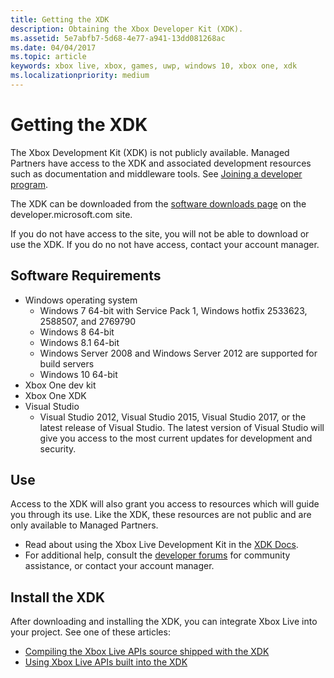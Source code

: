 ```yaml
---
title: Getting the XDK
description: Obtaining the Xbox Developer Kit (XDK).
ms.assetid: 5e7abfb7-5d68-4e77-a941-13dd081268ac
ms.date: 04/04/2017
ms.topic: article
keywords: xbox live, xbox, games, uwp, windows 10, xbox one, xdk
ms.localizationpriority: medium
---
```


# Getting the XDK

The Xbox Development Kit (XDK) is not publicly available.
Managed Partners have access to the XDK and associated development resources such as documentation and middleware tools.
See [Joining a developer program](../../../join-dev-program/join-dev-program_nav.md).

The XDK can be downloaded from the [software downloads page](https://developer.microsoft.com/games/xbox/partner/resources-softwaredownloads) on the developer.microsoft.com site.

If you do not have access to the site, you will not be able to download or use the XDK.
If you do no not have access, contact your account manager.


## Software Requirements

- Windows operating system
    - Windows 7 64-bit with Service Pack 1, Windows hotfix 2533623, 2588507, and 2769790
    - Windows 8 64-bit
    - Windows 8.1 64-bit
    - Windows Server 2008 and Windows Server 2012 are supported for build servers
    - Windows 10 64-bit
- Xbox One dev kit
- Xbox One XDK
- Visual Studio
	- Visual Studio 2012, Visual Studio 2015, Visual Studio 2017, or the latest release of Visual Studio. The latest version of Visual Studio will give you access to the most current updates for development and security.


## Use

Access to the XDK will also grant you access to resources which will guide you through its use.
Like the XDK, these resources are not public and are only available to Managed Partners.

- Read about using the Xbox Live Development Kit in the [XDK Docs](https://developer.microsoft.com/games/xbox/partner/development-documentation).
- For additional help, consult the [developer forums](https://forums.xboxlive.com/index.html) for community assistance, or contact your account manager.


## Install the XDK

After downloading and installing the XDK, you can integrate Xbox Live into your project.
See one of these articles:
- [Compiling the Xbox Live APIs source shipped with the XDK](compile-the-xdk-xbox-live-api-source.md)
- [Using Xbox Live APIs built into the XDK](using-xbox-live-apis-built-into-the-xdk.md)
